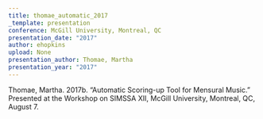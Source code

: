 ```yaml
---
title: thomae_automatic_2017
_template: presentation
conference: McGill University, Montreal, QC
presentation_date: "2017"
author: ehopkins
upload: None
presentation_author: Thomae, Martha
presentation_year: "2017"
---
```

Thomae, Martha. 2017b. “Automatic Scoring-up Tool for Mensural Music.” Presented at the Workshop on SIMSSA XII, McGill University, Montreal, QC, August 7.